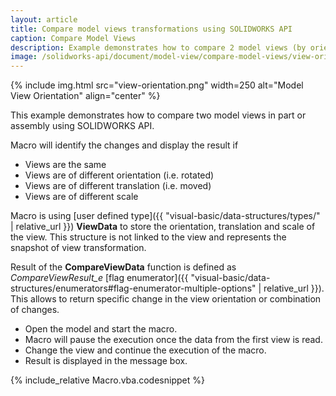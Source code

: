 ```yaml
---
layout: article
title: Compare model views transformations using SOLIDWORKS API
caption: Compare Model Views
description: Example demonstrates how to compare 2 model views (by orientation, translation and scale)
image: /solidworks-api/document/model-view/compare-model-views/view-orientation.png
---
```

{% include img.html src="view-orientation.png" width=250 alt="Model View Orientation" align="center" %}

This example demonstrates how to compare two model views in part or assembly using SOLIDWORKS API.

Macro will identify the changes and display the result if

* Views are the same
* Views are of different orientation (i.e. rotated)
* Views are of different translation (i.e. moved)
* Views are of different scale

Macro is using [user defined type]({{ "visual-basic/data-structures/types/" | relative_url }}) **ViewData** to store the orientation, translation and scale of the view. This structure is not linked to the view and represents the snapshot of view transformation.

Result of the **CompareViewData** function is defined as *CompareViewResult_e* [flag enumerator]({{ "visual-basic/data-structures/enumerators#flag-enumerator-multiple-options" | relative_url }}). This allows to return specific change in the view orientation or combination of changes.

* Open the model and start the macro.
* Macro will pause the execution once the data from the first view is read.
* Change the view and continue the execution of the macro.
* Result is displayed in the message box.

{% include_relative Macro.vba.codesnippet %}
